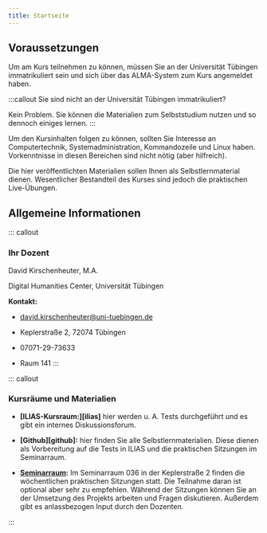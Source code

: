 ```yaml
---
title: Startseite
---
```


## Voraussetzungen

Um am Kurs teilnehmen zu können, müssen Sie an der Universität Tübingen immatrikuliert sein und sich über das ALMA-System zum Kurs angemeldet haben.

:::callout
Sie sind nicht an der Universität Tübingen immatrikuliert? 

Kein Problem. Sie können die Materialien zum Selbststudium nutzen und so dennoch einiges lernen.
:::

Um den Kursinhalten folgen zu können, sollten Sie Interesse an Computertechnik, Systemadministration, Kommandozeile und Linux haben. Vorkenntnisse in diesen Bereichen sind nicht nötig (aber hilfreich).

Die hier veröffentlichten Materialien sollen Ihnen als Selbstlernmaterial dienen. Wesentlicher Bestandteil des Kurses sind jedoch die praktischen Live-Übungen.

## Allgemeine Informationen

::: callout
### Ihr Dozent
David Kirschenheuter, M.A.

Digital Humanities Center, Universität Tübingen

**Kontakt:**

- david.kirschenheuter@uni-tuebingen.de

- Keplerstraße 2, 72074 Tübingen

- 07071-29-73633

- Raum 141
:::

::: callout
### Kursräume und Materialien

- **[ILIAS-Kursraum:][ilias]** hier werden u. A. Tests durchgeführt und es gibt ein internes Diskussionsforum.

- **[Github][github]:** hier finden Sie alle Selbstlernmaterialien. Diese dienen als Vorbereitung auf die Tests in ILIAS und die praktischen Sitzungen im Seminarraum.

- **[Seminarraum](https://alma.uni-tuebingen.de:443/alma/pages/startFlow.xhtml?_flowId=showRoomDetail-flow&roomId=44&roomType=3&context=showRoomDetail&navigationPosition=organisation,searchroom):** Im Seminarraum 036 in der Keplerstraße 2 finden die wöchentlichen praktischen Sitzungen statt. Die Teilnahme daran ist optional aber sehr zu empfehlen. Während der Sitzungen können Sie an der Umsetzung des Projekts arbeiten und Fragen diskutieren. Außerdem gibt es anlassbezogen Input durch den Dozenten.

:::
